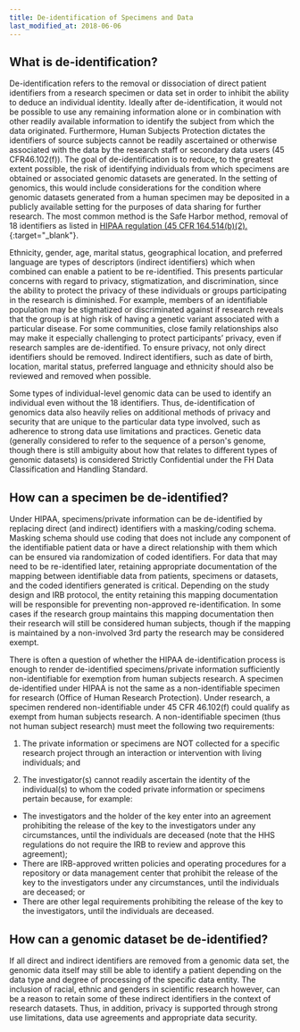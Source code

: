 ```yaml
---
title: De-identification of Specimens and Data
last_modified_at: 2018-06-06
---
```


## What is de-identification?
De-identification refers to the removal or dissociation of direct patient identifiers from a research specimen or data set in order to inhibit the ability to deduce an individual identity.  Ideally after de-identification, it would not be possible to use any remaining information alone or in combination with other readily available information to identify the subject from which the data originated.  Furthermore, Human Subjects Protection dictates the identifiers of source subjects cannot be readily ascertained or otherwise associated with the data by the research staff or secondary data users (45 CFR46.102(f)).  The goal of de-identification is to reduce, to the greatest extent possible, the risk of identifying individuals from which specimens are obtained or associated genomic datasets are generated. In the setting of genomics, this would include considerations for the condition where genomic datasets generated from a human specimen may be deposited in a publicly available setting for the purposes of data sharing for further research. The most common method is the Safe Harbor method, removal of 18 identifiers as listed in [HIPAA regulation (45 CFR 164.514(b)(2).](https://www.hhs.gov/hipaa/for-professionals/privacy/special-topics/de-identification/index.html){:target="_blank"}<!--_-->.   <!-- I would suggest we actually just list the 18 identifiers here rather than linking to them.  I think this section could be streamlined a bit.  -->


Ethnicity, gender, age, marital status, geographical location, and preferred language are types of descriptors (indirect identifiers) which when combined can enable a patient to be re-identified. This presents particular concerns with regard to privacy, stigmatization, and discrimination, since the ability to protect the privacy of these individuals or groups participating in the research is diminished. For example, members of an identifiable population may be stigmatized or discriminated against if research reveals that the group is at high risk of having a genetic variant associated with a particular disease. For some communities, close family relationships also may make it especially challenging to protect participants’ privacy, even if research samples are de-identified. To ensure privacy, not only direct identifiers should be removed.  Indirect identifiers, such as date of birth, location, marital status, preferred language and ethnicity should also be reviewed and removed when possible.

Some types of individual-level genomic data can be used to identify an individual even without the 18 identifiers. Thus, de-identification of genomics data also heavily relies on additional methods of privacy and security that are unique to the particular data type involved, such as adherence to strong data use limitations and practices. Genetic data (generally considered to refer to the sequence of a person's genome, though there is still ambiguity about how that relates to different types of genomic datasets) is considered Strictly Confidential under the FH Data Classification and Handling Standard.


## How can a specimen be de-identified?
Under HIPAA, specimens/private information can be de-identified by replacing direct (and indirect) identifiers with a masking/coding schema.  Masking schema should use coding that does not include any component of the identifiable patient data or have a direct relationship with them which can be ensured via randomization of coded identifiers.  For data that may need to be re-identified later, retaining appropriate documentation of the mapping between identifiable data from patients, specimens or datasets, and the coded identifiers generated is critical.  Depending on the study design and IRB protocol, the entity retaining this mapping documentation will be responsible for preventing non-approved re-identification.  In some cases if the research group maintains this mapping documentation then their research will still be considered human subjects, though if the mapping is maintained by a non-involved 3rd party the research may be considered exempt.

There is often a question of whether the HIPAA de-identification process is enough to render de-identified specimens/private information sufficiently non-identifiable for exemption from human subjects research.  A specimen de-identified under HIPAA is not the same as a non-identifiable specimen for research (Office of Human Research Protection). Under research, a specimen rendered non-identifiable under 45 CFR 46.102(f) could qualify as exempt from human subjects research.  A non-identifiable specimen (thus not human subject research) must meet the following two requirements:

1. The private information or specimens are NOT collected for a specific research project through an interaction or intervention with living individuals; and

2. The investigator(s) cannot readily ascertain the identity of the individual(s) to whom the coded private information or specimens pertain because, for example:
  -	The investigators and the holder of the key enter into an agreement prohibiting the release of the key to the investigators under any circumstances, until the individuals are deceased (note that the HHS regulations do not require the IRB to review and approve this agreement);
  - There are IRB-approved written policies and operating procedures for a repository or data management center that prohibit the release of the key to the investigators under any circumstances, until the individuals are deceased; or
  - There are other legal requirements prohibiting the release of the key to the investigators, until the individuals are deceased.


## How can a genomic dataset be de-identified?
If all direct and indirect identifiers are removed from a genomic data set, the genomic data itself may still be able to identify a patient depending on the data type and degree of processing of the specific data entity.  The inclusion of racial, ethnic and genders in scientific research however, can be a reason to retain some of these indirect identifiers in the context of research datasets. Thus, in addition, privacy is supported through strong use limitations, data use agreements and appropriate data security.  

